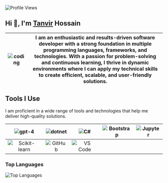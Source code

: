 ![Profile Views](https://komarev.com/ghpvc/?username=tanvir626&label=Profile%20views&color=0e75b6&style=flat)

## Hi 👋, I'm [Tanvir](https://www.youtube.com/@cloudchamp/) Hossain


| ![coding](https://user-images.githubusercontent.com/55389276/140866485-8fb1c876-9a8f-4d6a-98dc-08c4981eaf70.gif) | **I am an enthusiastic and results-driven software developer with a strong foundation in multiple programming languages, frameworks, and technologies. With a passion for problem-solving and continuous learning, I thrive in dynamic environments where I can apply my technical skills to create efficient, scalable, and user-friendly solutions.** |
|:--:|:--:|

## Tools I Use
I am proficient in a wide range of tools and technologies that help me deliver high-quality solutions.

| ![gpt-4](https://seeklogo.com/images/G/gpt-4-logo-F9E550D12B-seeklogo.com.png) | ![dotnet](https://www.vectorlogo.zone/logos/dotnet/dotnet-tile.svg) | ![C#](https://seeklogo.com/images/C/c-sharp-c-logo-02F17714BA-seeklogo.com.png) | ![Bootstrap](https://www.vectorlogo.zone/logos/getbootstrap/getbootstrap-icon.svg) | ![Jupyter](https://www.vectorlogo.zone/logos/jupyter/jupyter-ar21.svg) |
|:--:|:--:|:--:|:--:|:--:|
| ![Scikit-learn](https://seeklogo.com/images/S/scikit-learn-logo-8766D07E2E-seeklogo.com.png) | ![GitHub](https://www.vectorlogo.zone/logos/github/github-icon.svg) | ![VS Code](https://www.vectorlogo.zone/logos/visualstudio_code/visualstudio_code-icon.svg) |  |  |

### Top Languages
![Top Languages](https://github-readme-stats.vercel.app/api/top-langs?username=tanvir626&show_icons=true&locale=en&layout=compact)


